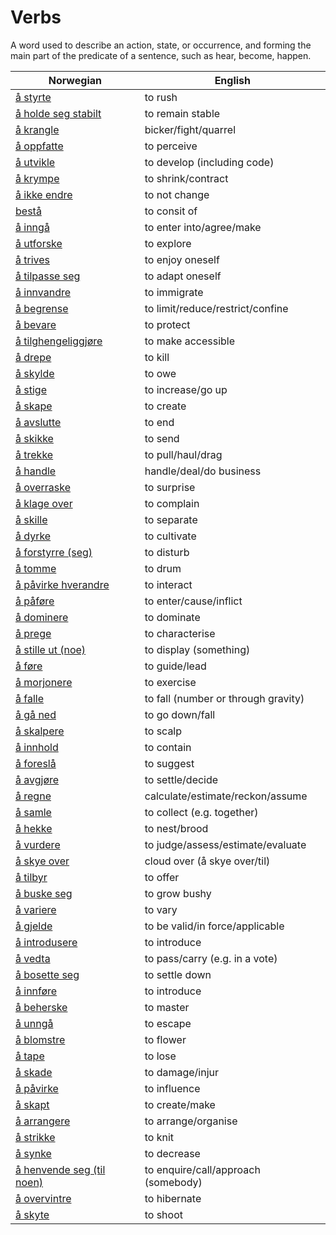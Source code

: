 # Verbs

A word used to describe an action, state, or occurrence, and forming the main part of the predicate of a sentence, such as hear, become, happen.

| Norwegian | English |
| --- | --- |
| [å styrte](https://www.ordnett.no/search?language=no&phrase=å%20styrte) | to rush |
| [å holde seg stabilt](https://www.ordnett.no/search?language=no&phrase=å%20holde%20seg%20stabilt) | to remain stable |
| [å krangle](https://www.ordnett.no/search?language=no&phrase=å%20krangle) | bicker/fight/quarrel |
| [å oppfatte](https://www.ordnett.no/search?language=no&phrase=å%20oppfatte) | to perceive |
| [å utvikle](https://www.ordnett.no/search?language=no&phrase=å%20utvikle) | to develop (including code) |
| [å krympe](https://www.ordnett.no/search?language=no&phrase=å%20krympe) | to shrink/contract |
| [å ikke endre](https://www.ordnett.no/search?language=no&phrase=å%20ikke%20endre) | to not change |
| [bestå](https://www.ordnett.no/search?language=no&phrase=bestå) | to consit of |
| [å inngå](https://www.ordnett.no/search?language=no&phrase=å%20inngå) | to enter into/agree/make |
| [å utforske](https://www.ordnett.no/search?language=no&phrase=å%20utforske) | to explore |
| [å trives](https://www.ordnett.no/search?language=no&phrase=å%20trives) | to enjoy oneself |
| [å tilpasse seg](https://www.ordnett.no/search?language=no&phrase=å%20tilpasse%20seg) | to adapt oneself |
| [å innvandre](https://www.ordnett.no/search?language=no&phrase=å%20innvandre) | to immigrate |
| [å begrense](https://www.ordnett.no/search?language=no&phrase=å%20begrense) | to limit/reduce/restrict/confine |
| [å bevare](https://www.ordnett.no/search?language=no&phrase=å%20bevare) | to protect |
| [å tilghengeliggjøre](https://www.ordnett.no/search?language=no&phrase=å%20tilghengeliggjøre) | to make accessible |
| [å drepe](https://www.ordnett.no/search?language=no&phrase=å%20drepe) | to kill |
| [å skylde](https://www.ordnett.no/search?language=no&phrase=å%20skylde) | to owe |
| [å stige](https://www.ordnett.no/search?language=no&phrase=å%20stige) | to increase/go up |
| [å skape](https://www.ordnett.no/search?language=no&phrase=å%20skape) | to create |
| [å avslutte](https://www.ordnett.no/search?language=no&phrase=å%20avslutte) | to end |
| [å skikke](https://www.ordnett.no/search?language=no&phrase=å%20skikke) | to send |
| [å trekke](https://www.ordnett.no/search?language=no&phrase=å%20trekke) | to pull/haul/drag |
| [å handle](https://www.ordnett.no/search?language=no&phrase=å%20handle) | handle/deal/do business |
| [å overraske](https://www.ordnett.no/search?language=no&phrase=å%20overraske) | to surprise |
| [å klage over](https://www.ordnett.no/search?language=no&phrase=å%20klage%20over) | to complain |
| [å skille](https://www.ordnett.no/search?language=no&phrase=å%20skille) | to separate |
| [å dyrke](https://www.ordnett.no/search?language=no&phrase=å%20dyrke) | to cultivate |
| [å forstyrre (seg)](https://www.ordnett.no/search?language=no&phrase=å%20forstyrre%20(seg)) | to disturb |
| [å tomme](https://www.ordnett.no/search?language=no&phrase=å%20tomme) | to drum |
| [å påvirke hverandre](https://www.ordnett.no/search?language=no&phrase=å%20påvirke%20hverandre) | to interact |
| [å påføre](https://www.ordnett.no/search?language=no&phrase=å%20påføre) | to enter/cause/inflict |
| [å dominere](https://www.ordnett.no/search?language=no&phrase=å%20dominere) | to dominate |
| [å prege](https://www.ordnett.no/search?language=no&phrase=å%20prege) | to characterise |
| [å stille ut (noe)](https://www.ordnett.no/search?language=no&phrase=å%20stille%20ut%20(noe)) | to display (something) |
| [å føre](https://www.ordnett.no/search?language=no&phrase=å%20føre) | to guide/lead |
| [å morjonere](https://www.ordnett.no/search?language=no&phrase=å%20morjonere) | to exercise |
| [å falle](https://www.ordnett.no/search?language=no&phrase=å%20falle) | to fall (number or through gravity) |
| [å gå ned](https://www.ordnett.no/search?language=no&phrase=å%20gå%20ned) | to go down/fall |
| [å skalpere](https://www.ordnett.no/search?language=no&phrase=å%20skalpere) | to scalp |
| [å innhold](https://www.ordnett.no/search?language=no&phrase=å%20innhold) | to contain |
| [å foreslå](https://www.ordnett.no/search?language=no&phrase=å%20foreslå) | to suggest |
| [å avgjøre](https://www.ordnett.no/search?language=no&phrase=å%20avgjøre) | to settle/decide |
| [å regne](https://www.ordnett.no/search?language=no&phrase=å%20regne) | calculate/estimate/reckon/assume |
| [å samle](https://www.ordnett.no/search?language=no&phrase=å%20samle) | to collect (e.g. together) |
| [å hekke](https://www.ordnett.no/search?language=no&phrase=å%20hekke) | to nest/brood |
| [å vurdere](https://www.ordnett.no/search?language=no&phrase=å%20vurdere) | to judge/assess/estimate/evaluate |
| [å skye over](https://www.ordnett.no/search?language=no&phrase=å%20skye%20over) | cloud over (å skye over/til) |
| [å tilbyr](https://www.ordnett.no/search?language=no&phrase=å%20tilbyr) | to offer |
| [å buske seg](https://www.ordnett.no/search?language=no&phrase=å%20buske%20seg) | to grow bushy |
| [å variere](https://www.ordnett.no/search?language=no&phrase=å%20variere) | to vary |
| [å gjelde](https://www.ordnett.no/search?language=no&phrase=å%20gjelde) | to be valid/in force/applicable |
| [å introdusere](https://www.ordnett.no/search?language=no&phrase=å%20introdusere) | to introduce |
| [å vedta](https://www.ordnett.no/search?language=no&phrase=å%20vedta) | to pass/carry (e.g. in a vote) |
| [å bosette seg](https://www.ordnett.no/search?language=no&phrase=å%20bosette%20seg) | to settle down |
| [å innføre](https://www.ordnett.no/search?language=no&phrase=å%20innføre) | to introduce |
| [å beherske](https://www.ordnett.no/search?language=no&phrase=å%20beherske) | to master |
| [å unngå](https://www.ordnett.no/search?language=no&phrase=å%20unngå) | to escape |
| [å blomstre](https://www.ordnett.no/search?language=no&phrase=å%20blomstre) | to flower |
| [å tape](https://www.ordnett.no/search?language=no&phrase=å%20tape) | to lose |
| [å skade](https://www.ordnett.no/search?language=no&phrase=å%20skade) | to damage/injur |
| [å påvirke](https://www.ordnett.no/search?language=no&phrase=å%20påvirke) | to influence |
| [å skapt](https://www.ordnett.no/search?language=no&phrase=å%20skapt) | to create/make |
| [å arrangere](https://www.ordnett.no/search?language=no&phrase=å%20arrangere) | to arrange/organise |
| [å strikke](https://www.ordnett.no/search?language=no&phrase=å%20strikke) | to knit |
| [å synke](https://www.ordnett.no/search?language=no&phrase=å%20synke) | to decrease |
| [å henvende seg (til noen)](https://www.ordnett.no/search?language=no&phrase=å%20henvende%20seg%20(til%20noen)) | to enquire/call/approach (somebody) |
| [å overvintre](https://www.ordnett.no/search?language=no&phrase=å%20overvintre) | to hibernate |
| [å skyte](https://www.ordnett.no/search?language=no&phrase=å%20skyte) | to shoot |

